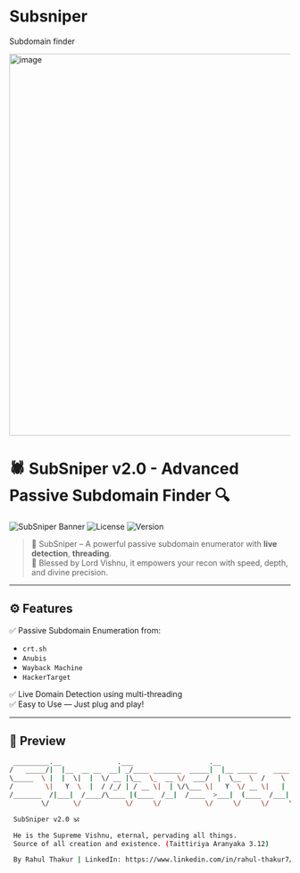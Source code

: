 # Subsniper
Subdomain finder

<img width="684" alt="image" src="https://github.com/user-attachments/assets/2e2424b1-99df-46c3-a0cf-deeaf28e6116" /></br>
# 🕷️ SubSniper v2.0 - Advanced Passive Subdomain Finder 🔍

![SubSniper Banner](https://img.shields.io/badge/Made%20With-%E2%9C%A8%20Python%203-blue?style=for-the-badge)
![License](https://img.shields.io/badge/License-MIT-green?style=for-the-badge)
![Version](https://img.shields.io/badge/SubSniper-v2.0-red?style=for-the-badge)

> 🚩 SubSniper – A powerful passive subdomain enumerator with **live detection**, **threading**. </br>
> 🔱 Blessed by Lord Vishnu, it empowers your recon with speed, depth, and divine precision.

---

## ⚙️ Features

✅ Passive Subdomain Enumeration from:
- `crt.sh`  
- `Anubis`  
- `Wayback Machine`  
- `HackerTarget`

✅ Live Domain Detection using multi-threading  
✅ Easy to Use — Just plug and play!  

---

## 📸 Preview

```bash
 _________.__              .___                   .__              
/   _____/|  |__  __ __  __| _/____ _______  _____|  |__ _____    ____  
\_____  \ |  |  \|  |  \/ __ |\__  \_  __ \/  ___/  |  \__  \  /    \ 
/        \|   Y  \  |  / /_/ | / __ \|  | \/\___ \|   Y  \/ __ \|   |  \
/_______  /|___|  /____/\____ |(____  /__|  /____  >___|  (____  /___|  /
        \/      \/           \/     \/           \/     \/     \/     \/

 SubSniper v2.0 🕉️

 He is the Supreme Vishnu, eternal, pervading all things.
 Source of all creation and existence. (Taittiriya Aranyaka 3.12)

 By Rahul Thakur | LinkedIn: https://www.linkedin.com/in/rahul-thakur7/
